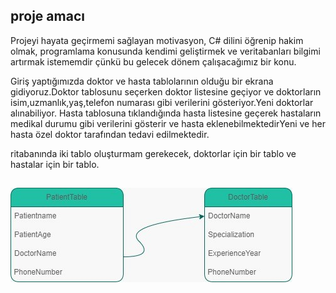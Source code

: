 ## proje amacı 
Projeyi hayata geçirmemi sağlayan motivasyon, C# dilini öğrenip hakim olmak, programlama konusunda kendimi geliştirmek ve veritabanları bilgimi artırmak istememdir çünkü bu gelecek dönem çalışacağımız bir konu.

Giriş yaptığımızda doktor ve hasta tablolarının olduğu bir ekrana gidiyoruz.Doktor tablosunu seçerken doktor listesine geçiyor ve doktorların isim,uzmanlık,yaş,telefon numarası gibi verilerini gösteriyor.Yeni doktorlar alınabiliyor. Hasta tablosuna tıklandığında hasta listesine geçerek hastaların medikal durumu gibi verilerini gösterir ve hasta eklenebilmektedirYeni ve her hasta özel doktor tarafından tedavi edilmektedir.

ritabanında iki tablo oluşturmam gerekecek, doktorlar için bir tablo ve hastalar için bir tablo.
##
![Sql-diagram](./image/1.jpeg)
